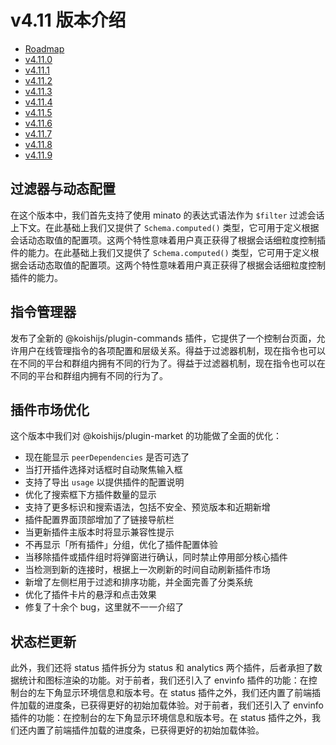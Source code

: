 # v4.11 版本介绍

- [Roadmap](https://github.com/koishijs/koishi/issues/892)
- [v4.11.0](https://github.com/koishijs/koishi/releases/tag/4.11.0)
- [v4.11.1](https://github.com/koishijs/koishi/releases/tag/4.11.1)
- [v4.11.2](https://github.com/koishijs/koishi/releases/tag/4.11.2)
- [v4.11.3](https://github.com/koishijs/koishi/releases/tag/4.11.3)
- [v4.11.4](https://github.com/koishijs/koishi/releases/tag/4.11.4)
- [v4.11.5](https://github.com/koishijs/koishi/releases/tag/4.11.5)
- [v4.11.6](https://github.com/koishijs/koishi/releases/tag/4.11.6)
- [v4.11.7](https://github.com/koishijs/koishi/releases/tag/4.11.7)
- [v4.11.8](https://github.com/koishijs/koishi/releases/tag/4.11.8)
- [v4.11.9](https://github.com/koishijs/koishi/releases/tag/4.11.9)

## 过滤器与动态配置

在这个版本中，我们首先支持了使用 minato 的表达式语法作为 `$filter` 过滤会话上下文。在此基础上我们又提供了 `Schema.computed()` 类型，它可用于定义根据会话动态取值的配置项。这两个特性意味着用户真正获得了根据会话细粒度控制插件的能力。在此基础上我们又提供了 `Schema.computed()` 类型，它可用于定义根据会话动态取值的配置项。这两个特性意味着用户真正获得了根据会话细粒度控制插件的能力。

## 指令管理器

发布了全新的 @koishijs/plugin-commands 插件，它提供了一个控制台页面，允许用户在线管理指令的各项配置和层级关系。得益于过滤器机制，现在指令也可以在不同的平台和群组内拥有不同的行为了。得益于过滤器机制，现在指令也可以在不同的平台和群组内拥有不同的行为了。

## 插件市场优化

这个版本中我们对 @koishijs/plugin-market 的功能做了全面的优化：

- 现在能显示 `peerDependencies` 是否可选了
- 当打开插件选择对话框时自动聚焦输入框
- 支持了导出 `usage` 以提供插件的配置说明
- 优化了搜索框下方插件数量的显示
- 支持了更多标识和搜索语法，包括不安全、预览版本和近期新增
- 插件配置界面顶部增加了了链接导航栏
- 当更新插件主版本时将显示兼容性提示
- 不再显示「所有插件」分组，优化了插件配置体验
- 当移除插件或插件组时将弹窗进行确认，同时禁止停用部分核心插件
- 当检测到新的连接时，根据上一次刷新的时间自动刷新插件市场
- 新增了左侧栏用于过滤和排序功能，并全面完善了分类系统
- 优化了插件卡片的悬浮和点击效果
- 修复了十余个 bug，这里就不一一介绍了

## 状态栏更新

此外，我们还将 status 插件拆分为 status 和 analytics 两个插件，后者承担了数据统计和图标渲染的功能。对于前者，我们还引入了 envinfo 插件的功能：在控制台的左下角显示环境信息和版本号。在 status 插件之外，我们还内置了前端插件加载的进度条，已获得更好的初始加载体验。对于前者，我们还引入了 envinfo 插件的功能：在控制台的左下角显示环境信息和版本号。在 status 插件之外，我们还内置了前端插件加载的进度条，已获得更好的初始加载体验。

